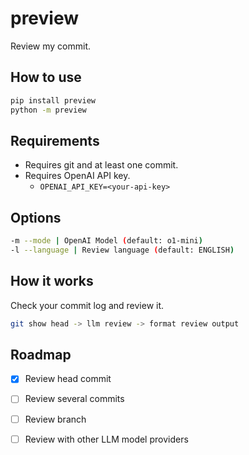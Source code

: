 # preview

Review my commit.

## How to use

```bash
pip install preview
python -m preview
```

## Requirements

- Requires git and at least one commit.
- Requires OpenAI API key.
  - `OPENAI_API_KEY=<your-api-key>`

## Options

```bash
-m --mode | OpenAI Model (default: o1-mini)
-l --language | Review language (default: ENGLISH)
```

## How it works

Check your commit log and review it.

```bash
git show head -> llm review -> format review output
```

## Roadmap

- [x] Review head commit
- [ ] Review several commits
- [ ] Review branch

- [ ] Review with other LLM model providers
